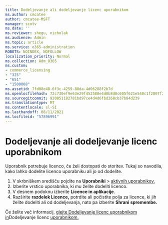 ```yaml
---
title: Dodeljevanje ali dodeljevanje licenc uporabnikom
ms.author: cmcatee
author: cmcatee-MSFT
manager: scotv
ms.date: ''
ms.reviewer: shegu, nicholak
ms.audience: Admin
ms.topic: article
ms.service: o365-administration
ROBOTS: NOINDEX, NOFOLLOW
localization_priority: Normal
ms.collection: Adm_O365
ms.custom:
- commerce_licensing
- "325"
- "651"
- "1500008"
ms.assetid: 7fd08e48-6f3c-4259-88da-4d06288f2b7d
ms.openlocfilehash: 72c730ef9e63e29f452580e4d0b8d0c605f621e540c1f2807f284c47aeaa37f5
ms.sourcegitcommit: 920051182781bd97ce4d4d6fbd268cb37b84d239
ms.translationtype: MT
ms.contentlocale: sl-SI
ms.lasthandoff: 08/11/2021
ms.locfileid: "57896991"
---
```

# <a name="assign-or-unassign-licenses-to-users"></a>Dodeljevanje ali dodeljevanje licenc uporabnikom

Uporabnik potrebuje licenco, če želi dostopati do storitev. Tukaj so navodila, kako lahko dodelite licenco uporabniku ali jo od dodelite.
  
1. V skrbniškem središču pojdite na **Uporabniki** \> [aktivnih uporabnikov.](https://go.microsoft.com/fwlink/p/?linkid=834822)
2. Izberite vrstico uporabnika, ki mu želite dodeliti licenco.
3. V desnem podoknu izberite **Licence in aplikacije**.
4. Razširite **razdelek Licence,** potrdite ali počistite polja za licence, ki jih želite dodeliti ali od dodeljevanja, nato pa izberite **Shrani spremembe.**

Če želite več informacij, [glejte Dodeljevanje licenc uporabnikom in](https://docs.microsoft.com/microsoft-365/admin/manage/assign-licenses-to-users)Dodeljevanje licenc [uporabnikom.](https://docs.microsoft.com/microsoft-365/admin/manage/remove-licenses-from-users)